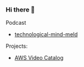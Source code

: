 ### Hi there 👋

Podcast

- [technological-mind-meld](https://podcast.0x4447.com/)

Projects:

- [AWS Video Catalog](https://awsvideocatalog.com/)

